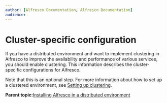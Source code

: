 ```yaml
---
author: [Alfresco Documentation, Alfresco Documentation]
audience: 
---
```


# Cluster-specific configuration

If you have a distributed environment and want to implement clustering in Alfresco to improve the availability and performance of various services, you should enable clustering. This information describes the cluster-specific configurations for Alfresco.

Note that this is an optional step. For more information about how to set up a clustered environment, see [Setting up clustering](ha-intro.md).

**Parent topic:**[Installing Alfresco in a distributed environment](../concepts/install-distributedinstance.md)

